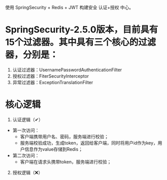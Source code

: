 使用 SpringSecurity + Redis + JWT 构建安全 认证+授权 中心。

# SpringSecurity-2.5.0版本，目前具有15个过滤器。其中具有三个核心的过滤器，分别是：
1. 认证过滤器：UsernamePasswordAuthenticationFilter
2. 授权过滤器：FiterSecurityInterceptor
3. 异常过滤器：ExceptionTranslationFilter


# 核心逻辑
1. 认证逻辑（✔）
- 第一次访问：
    - 客户端携带用户名、密码，服务端进行校验；
    - 服务端校验成功，生成token，返回给客户端，同时将用户id作为key，用户信息作为value存储到Redis；
- 第二次访问：
    - 客户端在请求头携带token，服务端进行校验；
   
   
2. 授权逻辑（❌）
